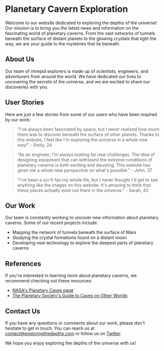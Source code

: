 <!--
Write me content for website with wallpaper which alt text is:

"Ainautes exploring a vast network of tunnels beneath the surface of a distant planet, with glowing crystals all around them."

The name/title of the page should not be 1:1 copy of the alt text but rather a real content of the website which is using this wallpaper.

- Use markdown format
- Start with the heading
- The content should look like a real website
- Include real sections like references, contact, user stories, etc. use things relevant to the page purpose.
- Feel free to use structure like headings, bullets, numbering, blockquotes, paragraphs, horizontal lines, etc.
- You can use formatting like bold or _italic_
- You can include UTF-8 emojis
- Links should be only #hash anchors (and you can refer to the document itself)
- Do not include images
-->

<!--font:Montserrat-->

# Planetary Cavern Exploration

Welcome to our website dedicated to exploring the depths of the universe! Our mission is to bring you the latest news and information on the fascinating world of planetary caverns. From the vast networks of tunnels beneath the surface of distant planets to the glowing crystals that light the way, we are your guide to the mysteries that lie beneath.

## About Us

Our team of intrepid explorers is made up of scientists, engineers, and adventurers from around the world. We have dedicated our lives to uncovering the secrets of the universe, and we are excited to share our discoveries with you.

## User Stories

Here are just a few stories from some of our users who have been inspired by our work:

> "I've always been fascinated by space, but I never realized how much there was to discover beneath the surface of other planets. Thanks to this website, I feel like I'm exploring the universe in a whole new way!" - Emily, 24

> "As an engineer, I'm always looking for new challenges. The idea of designing equipment that can withstand the extreme conditions of planetary caverns is both exciting and daunting. This website has given me a whole new perspective on what's possible." - John, 37

> "I've been a sci-fi fan my whole life, but I never thought I'd get to see anything like the images on this website. It's amazing to think that these places actually exist out there in the universe." - Sarah, 42

## Our Work

Our team is constantly working to uncover new information about planetary caverns. Some of our recent projects include:

-   Mapping the network of tunnels beneath the surface of Mars
-   Studying the crystal formations found on a distant moon
-   Developing new technology to explore the deepest parts of planetary caverns

## References

If you're interested in learning more about planetary caverns, we recommend checking out these resources:

-   [NASA's Planetary Caves page](#nasa-planetary-caves)
-   [The Planetary Society's Guide to Caves on Other Worlds](#planetary-society-caves)

## Contact Us

If you have any questions or comments about our work, please don't hesitate to get in touch. You can reach us at [contact@exploringthedepths.com](mailto:contact@exploringthedepths.com) or follow us on [Twitter](#twitter).

We hope you enjoy exploring the depths of the universe with us!
